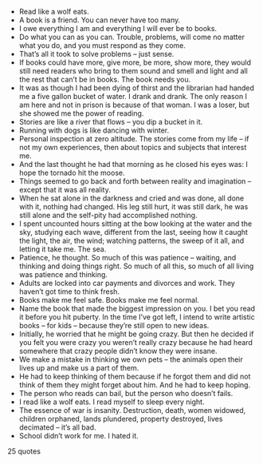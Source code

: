  - Read like a wolf eats.
 - A book is a friend. You can never have too many.
 - I owe everything I am and everything I will ever be to books.
 - Do what you can as you can. Trouble, problems, will come no matter what you do, and you must respond as they come.
 - That’s all it took to solve problems – just sense.
 - If books could have more, give more, be more, show more, they would still need readers who bring to them sound and smell and light and all the rest that can’t be in books. The book needs you.
 - It was as though I had been dying of thirst and the librarian had handed me a five gallon bucket of water. I drank and drank. The only reason I am here and not in prison is because of that woman. I was a loser, but she showed me the power of reading.
 - Stories are like a river that flows – you dip a bucket in it.
 - Running with dogs is like dancing with winter.
 - Personal inspection at zero altitude. The stories come from my life – if not my own experiences, then about topics and subjects that interest me.
 - And the last thought he had that morning as he closed his eyes was: I hope the tornado hit the moose.
 - Things seemed to go back and forth between reality and imagination – except that it was all reality.
 - When he sat alone in the darkness and cried and was done, all done with it, nothing had changed. His leg still hurt, it was still dark, he was still alone and the self-pity had accomplished nothing.
 - I spent uncounted hours sitting at the bow looking at the water and the sky, studying each wave, different from the last, seeing how it caught the light, the air, the wind; watching patterns, the sweep of it all, and letting it take me. The sea.
 - Patience, he thought. So much of this was patience – waiting, and thinking and doing things right. So much of all this, so much of all living was patience and thinking.
 - Adults are locked into car payments and divorces and work. They haven’t got time to think fresh.
 - Books make me feel safe. Books make me feel normal.
 - Name the book that made the biggest impression on you. I bet you read it before you hit puberty. In the time I’ve got left, I intend to write artistic books – for kids – because they’re still open to new ideas.
 - Initially, he worried that he might be going crazy. But then he decided if you felt you were crazy you weren’t really crazy because he had heard somewhere that crazy people didn’t know they were insane.
 - We make a mistake in thinking we own pets – the animals open their lives up and make us a part of them.
 - He had to keep thinking of them because if he forgot them and did not think of them they might forget about him. And he had to keep hoping.
 - The person who reads can bail, but the person who doesn’t fails.
 - I read like a wolf eats. I read myself to sleep every night.
 - The essence of war is insanity. Destruction, death, women widowed, children orphaned, lands plundered, property destroyed, lives decimated – it’s all bad.
 - School didn’t work for me. I hated it.

25 quotes